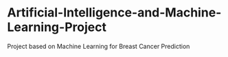 # Artificial-Intelligence-and-Machine-Learning-Project
Project based on Machine Learning for Breast Cancer Prediction
